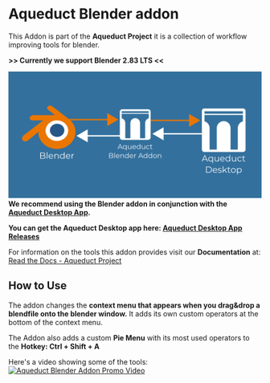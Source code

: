 # Aqueduct Blender addon
This Addon is part of the **Aqueduct Project** it is a collection of workflow
improving tools for blender. 

**>> Currently we support Blender 2.83 LTS <<**  

![Aqueduct Blender Interop Overview](images/aqueduct_overview_1200x600.png?raw=true)
**We recommend using the Blender addon in conjunction with the [Aqueduct
Desktop App](https://github.com/edgeflow3d/aqueduct).**

**You can get the Aqueduct Desktop app here: [Aqueduct Desktop App Releases](https://github.com/edgeflow3d/aqueduct/releases)**


For information on the tools this addon provides visit our **Documentation** at:  
[Read the Docs - Aqueduct Project](https://aqueduct-project.rtfd.io)


## How to Use
The addon changes the **context menu that appears when you drag&drop a blendfile onto the blender window.**
It adds its own custom operators at the bottom of the context menu.

The Addon also adds a custom **Pie Menu** with its most used operators to the **Hotkey: Ctrl + Shift + A**

Here's a video showing some of the tools:  
[![Aqueduct Blender Addon Promo Video](http://img.youtube.com/vi/nV353pijQUo/0.jpg)](http://www.youtube.com/watch?v=nV353pijQUo)

